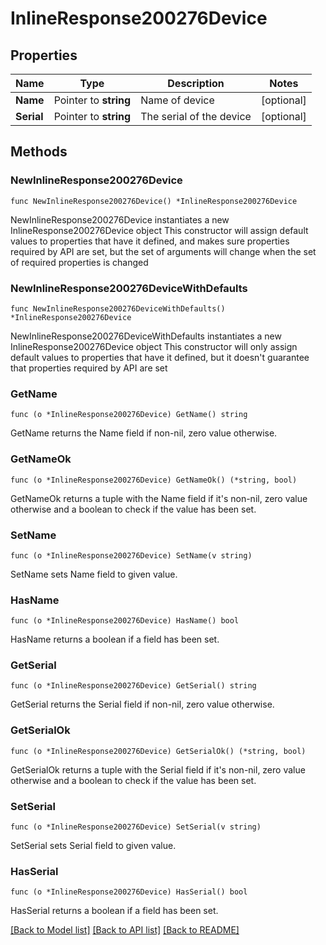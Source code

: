 # InlineResponse200276Device

## Properties

Name | Type | Description | Notes
------------ | ------------- | ------------- | -------------
**Name** | Pointer to **string** | Name of device | [optional] 
**Serial** | Pointer to **string** | The serial of the device | [optional] 

## Methods

### NewInlineResponse200276Device

`func NewInlineResponse200276Device() *InlineResponse200276Device`

NewInlineResponse200276Device instantiates a new InlineResponse200276Device object
This constructor will assign default values to properties that have it defined,
and makes sure properties required by API are set, but the set of arguments
will change when the set of required properties is changed

### NewInlineResponse200276DeviceWithDefaults

`func NewInlineResponse200276DeviceWithDefaults() *InlineResponse200276Device`

NewInlineResponse200276DeviceWithDefaults instantiates a new InlineResponse200276Device object
This constructor will only assign default values to properties that have it defined,
but it doesn't guarantee that properties required by API are set

### GetName

`func (o *InlineResponse200276Device) GetName() string`

GetName returns the Name field if non-nil, zero value otherwise.

### GetNameOk

`func (o *InlineResponse200276Device) GetNameOk() (*string, bool)`

GetNameOk returns a tuple with the Name field if it's non-nil, zero value otherwise
and a boolean to check if the value has been set.

### SetName

`func (o *InlineResponse200276Device) SetName(v string)`

SetName sets Name field to given value.

### HasName

`func (o *InlineResponse200276Device) HasName() bool`

HasName returns a boolean if a field has been set.

### GetSerial

`func (o *InlineResponse200276Device) GetSerial() string`

GetSerial returns the Serial field if non-nil, zero value otherwise.

### GetSerialOk

`func (o *InlineResponse200276Device) GetSerialOk() (*string, bool)`

GetSerialOk returns a tuple with the Serial field if it's non-nil, zero value otherwise
and a boolean to check if the value has been set.

### SetSerial

`func (o *InlineResponse200276Device) SetSerial(v string)`

SetSerial sets Serial field to given value.

### HasSerial

`func (o *InlineResponse200276Device) HasSerial() bool`

HasSerial returns a boolean if a field has been set.


[[Back to Model list]](../README.md#documentation-for-models) [[Back to API list]](../README.md#documentation-for-api-endpoints) [[Back to README]](../README.md)


